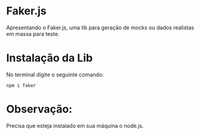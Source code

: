 # Faker.js
Apresentando o Faker.js, uma lib para geração de mocks ou dados realistas em massa para teste.

# Instalação da Lib
No terminal digite o seguinte comando:

```
npm i faker
```

# Observação:
Precisa que esteja instalado em sua máquina o node.js.
